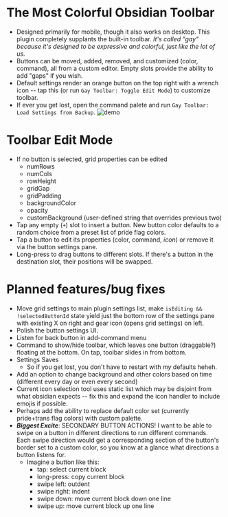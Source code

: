 # The Most Colorful Obsidian Toolbar
* Designed primarily for mobile, though it also works on desktop. This plugin completely supplants the built-in toolbar. *It's called "gay" because it's designed to be expressive and colorful, just like the lot of us.*
* Buttons can be moved, added, removed, and customized (color, command), all from a custom editor. Empty slots provide the ability to add "gaps" if you wish.
* Default settings render an orange button on the top right with a wrench icon -- tap this (or run `Gay Toolbar: Toggle Edit Mode`) to customize toolbar.
* If ever you get lost, open the command palete and run `Gay Toolbar: Load Settings from Backup`.
![demo](https://github.com/user-attachments/assets/b9231a9a-9ea2-436d-be8b-9568c4f630e8)
# Toolbar Edit Mode
* If no button is selected, grid properties can be edited
	* numRows
	* numCols
	* rowHeight
	* gridGap
	* gridPadding
	* backgroundColor
	* opacity
	* customBackground (user-defined string that overrides previous two)
* Tap any empty (`+`) slot to insert a button. New button color defaults to a random choice from a preset list of pride flag colors.
* Tap a button to edit its properties (color, command, *icon*) or remove it via the button settings pane.
* Long-press to drag buttons to different slots. If there's a button in the destination slot, their positions will be swapped.
# Planned features/bug fixes
* Move grid settings to main plugin settings list, make `isEditing && !selectedButtonId` state yield just the bottom row of the settings pane with existing X on right and gear icon (opens grid settings) on left.
* Polish the button settings UI.
* Listen for back button in add-command menu
* Command to show/hide toolbar, which leaves one button (draggable?) floating at the bottom. On tap, toolbar slides in from bottom.
* Settings Saves
	* So if you get lost, you don't have to restart with *my* defaults heheh.
* Add an option to change background and other colors based on time (different every day or even every second)
* Current icon selection tool uses static list which may be disjoint from what obsidian expects -- fix this and expand the icon handler to include emojis if possible.
* Perhaps add the ability to replace default color set (currently pride+trans flag colors) with custom palette.
* **_Biggest Excite_**: SECONDARY BUTTON ACTIONS! I want to be able to swipe on a button in different directions to run different commands. Each swipe direction would get a corresponding section of the button's border set to a custom color, so you know at a glance what directions a button listens for.
	* Imagine a button like this:
		* tap: select current block
		* long-press: copy current block
		* swipe left: outdent
		* swipe right: indent
		* swipe down: move current block down one line
		* swipe up: move current block up one line

